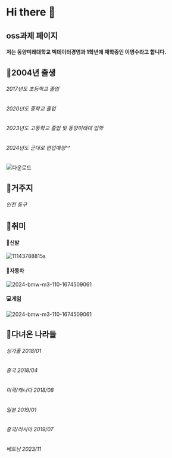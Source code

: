 # Hi there 👋

## oss과제 페이지

#### 저는 동양미래대학교 빅데이터경영과 1학년에 재학중인 이영수라고 합니다.

## :pushpin:2004년 출생
###### 2017년도 초등학교 졸업
###### 2020년도 중학교 졸업
###### 2023년도 고등학교 졸업 및 동양미래대 입학
###### 2024년도 군대로 편입예정^^
![다운로드](https://github.com/asmdl123/asmdl123/assets/144200971/322973bd-a74d-40ab-93ea-75e40d9f1fd8)

## :pushpin:거주지
###### 인천 동구

## :pushpin:취미
#### :shoe:신발
![11143788815s](https://github.com/asmdl123/asmdl123/assets/144200971/56567c6b-af49-4eb8-8cb9-d8e95a6828cc)
#### :red_car:자동차
![2024-bmw-m3-110-1674509061](https://github.com/asmdl123/asmdl123/assets/144200971/121138fe-6522-4294-a0c7-f60fb2c0fb0c)
#### :computer:게임
![2024-bmw-m3-110-1674509061](https://github.com/asmdl123/asmdl123/assets/144200971/90dd4827-a19a-4bb5-a817-aaed0a206941)

## :pushpin:다녀온 나라들
###### 싱가폴 2018/01
###### 중국 2018/04
###### 미국/캐나다 2018/08
###### 일본 2019/01
###### 중국/러시아 2019/07
###### 베트남 2023/11




